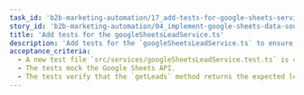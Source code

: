 ```yaml
---
task_id: 'b2b-marketing-automation/17_add-tests-for-google-sheets-service'
story_id: 'b2b-marketing-automation/04_implement-google-sheets-data-source'
title: 'Add tests for the googleSheetsLeadService.ts'
description: 'Add tests for the `googleSheetsLeadService.ts` to ensure it correctly fetches and parses data from Google Sheets. Mocks should be used for the Google Sheets API.'
acceptance_criteria:
  - A new test file `src/services/googleSheetsLeadService.test.ts` is created.
  - The tests mock the Google Sheets API.
  - The tests verify that the `getLeads` method returns the expected lead data.
---
```

